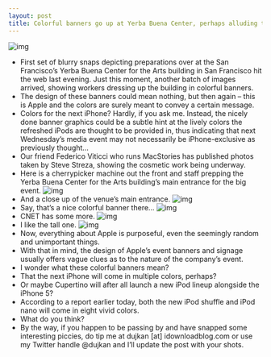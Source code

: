 ```yaml
---
layout: post
title: Colorful banners go up at Yerba Buena Center, perhaps alluding to new iPods?
---
```

![img](http://media.idownloadblog.com/wp-content/uploads/2012/09/Yerba-Buena-Center-banner-001.jpg)
* First set of blurry snaps depicting preparations over at the San Francisco’s Yerba Buena Center for the Arts building in San Francisco hit the web last evening. Just this moment, another batch of images arrived, showing workers dressing up the building in colorful banners.
* The design of these banners could mean nothing, but then again – this is Apple and the colors are surely meant to convey a certain message.
* Colors for the next iPhone? Hardly, if you ask me. Instead, the nicely done banner graphics could be a subtle hint at the lively colors the refreshed iPods are thought to be provided in, thus indicating that next Wednesday’s media event may not necessarily be iPhone-exclusive as previously thought…
* Our friend Federico Viticci who runs MacStories has published photos taken by Steve Streza, showing the cosmetic work being underway.
* Here is a cherrypicker machine out the front and staff prepping the Yerba Buena Center for the Arts building’s main entrance for the big event.
![img](http://media.idownloadblog.com/wp-content/uploads/2012/09/Yerba-Buena-Center-banner-002.jpg)
* And a close up of the venue’s main entrance.
![img](http://media.idownloadblog.com/wp-content/uploads/2012/09/Yerba-Buena-Center-banner-003.jpg)
* Say, that’s a nice colorful banner there…
![img](http://media.idownloadblog.com/wp-content/uploads/2012/09/Yerba-Buena-Center-banner-006.jpg)
* CNET has some more.
![img](http://media.idownloadblog.com/wp-content/uploads/2012/09/Yerba-Buena-Center-banner-004.jpg)
* I like the tall one.
![img](http://media.idownloadblog.com/wp-content/uploads/2012/09/Yerba-Buena-Center-banner-005.jpg)
* Now, everything about Apple is purposeful, even the seemingly random and unimportant things.
* With that in mind, the design of Apple’s event banners and signage usually offers vague clues as to the nature of the company’s event.
* I wonder what these colorful banners mean?
* That the next iPhone will come in multiple colors, perhaps?
* Or maybe Cupertino will after all launch a new iPod lineup alongside the iPhone 5?
* According to a report earlier today, both the new iPod shuffle and iPod nano will come in eight vivid colors.
* What do you think?
* By the way, if you happen to be passing by and have snapped some interesting piccies, do tip me at dujkan [at] idownloadblog.com or use my Twitter handle @dujkan and I’ll update the post with your shots.

